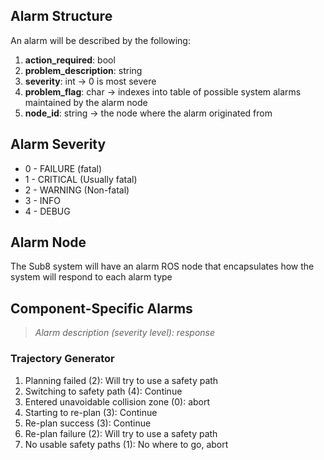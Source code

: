 ## Alarm Structure

An alarm will be described by the following: 

1. **action_required**: bool
1. **problem_description**: string
1. **severity**: int -> 0 is most severe 
1. **problem_flag**: char -> indexes into table of possible system alarms maintained by the alarm node
1. **node_id**: string -> the node where the alarm originated from 

## Alarm Severity 

* 0 - FAILURE (fatal)
* 1 - CRITICAL (Usually fatal) 
* 2 - WARNING (Non-fatal) 
* 3 - INFO 
* 4 - DEBUG 

## Alarm Node

The Sub8 system will have an alarm ROS node that encapsulates how the system will respond to each 
alarm type 

## Component-Specific Alarms

> _Alarm description (severity level): response_

### Trajectory Generator

1. Planning failed (2): Will try to use a safety path
1. Switching to safety path (4): Continue
1. Entered unavoidable collision zone (0): abort
1. Starting to re-plan (3): Continue
1. Re-plan success (3): Continue
1. Re-plan failure (2): Will try to use a safety path 
1. No usable safety paths (1): No where to go, abort 